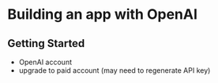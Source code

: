 # Building an app with OpenAI

## Getting Started 

- OpenAI account
- upgrade to paid account (may need to regenerate API key)